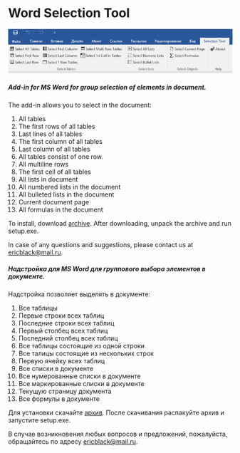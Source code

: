 ﻿# Word Selection Tool
![Screen](images/st_menu.png?raw=true)

##### Add-in for MS Word for group selection of elements in document.

The add-in allows you to select in the document:
1. All tables
2. The first rows of all tables
3. Last lines of all tables
4. The first column of all tables
5. Last column of all tables
6. All tables consist of one row.
7. All multiline rows
8. The first cell of all tables
9. All lists in document
10. All numbered lists in the document
11. All bulleted lists in the document
12. Current document page
13. All formulas in the document

To install, download [archive](https://github.com/BlackEric001/WordSelectionTool/releases/download/1.0/WordSelectionTool10012.zip). After downloading, unpack the archive and run setup.exe.

In case of any questions and suggestions, please contact us at ericblack@mail.ru.

##### Надстройка для MS Word для группового выбора элементов в документе.

Надстройка позволяет выделять в документе:
1. Все таблицы
2. Первые строки всех таблиц
3. Последние строки всех таблиц
4. Первый столбец всех таблиц
5. Последний столбец всех таблиц
6. Все таблицы состоящие из одной строки
7. Все талицы состоящие из нескольких строк
8. Первую ячейку всех таблиц
9. Все списки в документе
10. Все нумерованные списки в документе
11. Все маркированные списки в документе
12. Текущую страницу документа
13. Все формулы в документе

Для установки скачайте [архив](https://github.com/BlackEric001/WordSelectionTool/releases/download/1.0/WordSelectionTool10012.zip). После скачивания распакуйте архив и запустите setup.exe.
                
В случае возникновения любых вопросов и предложений, пожалуйста, обращайтесь по адресу ericblack@mail.ru.
